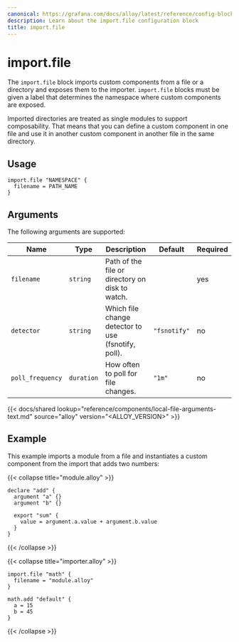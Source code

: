 ```yaml
---
canonical: https://grafana.com/docs/alloy/latest/reference/config-blocks/import.file/
description: Learn about the import.file configuration block
title: import.file
---
```


# import.file

The `import.file` block imports custom components from a file or a directory and exposes them to the importer.
`import.file` blocks must be given a label that determines the namespace where custom components are exposed.

Imported directories are treated as single modules to support composability.
That means that you can define a custom component in one file and use it in another custom component in another file
in the same directory.

## Usage

```alloy
import.file "NAMESPACE" {
  filename = PATH_NAME
}
```

## Arguments

The following arguments are supported:

| Name             | Type       | Description                                         | Default      | Required |
| ---------------- | ---------- | --------------------------------------------------- | ------------ | -------- |
| `filename`       | `string`   | Path of the file or directory on disk to watch.     |              | yes      |
| `detector`       | `string`   | Which file change detector to use (fsnotify, poll). | `"fsnotify"` | no       |
| `poll_frequency` | `duration` | How often to poll for file changes.                 | `"1m"`       | no       |

{{< docs/shared lookup="reference/components/local-file-arguments-text.md" source="alloy" version="<ALLOY_VERSION>" >}}

## Example

This example imports a module from a file and instantiates a custom component from the import that adds two numbers:

{{< collapse title="module.alloy" >}}

```alloy
declare "add" {
  argument "a" {}
  argument "b" {}

  export "sum" {
    value = argument.a.value + argument.b.value
  }
}
```

{{< /collapse >}}

{{< collapse title="importer.alloy" >}}

```alloy
import.file "math" {
  filename = "module.alloy"
}

math.add "default" {
  a = 15
  b = 45
}
```

{{< /collapse >}}
